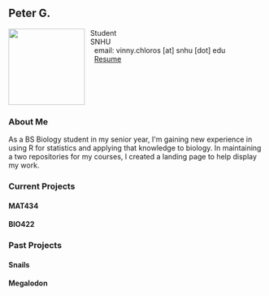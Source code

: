 ## Peter G.

<img src="SiteFiles/Peter_Griffin.png" align="left" width=150>&nbsp; Student<br/>
&nbsp; SNHU <br/>
&nbsp; &nbsp; email: vinny.chloros [at] snhu [dot] edu<br/>
&nbsp; &nbsp; [Resume](https://agmath.github.io/PagesBasic/SiteFiles/Resume/peter_resume.html)

<br/>
<br/>
<br/>
<br/>

### About Me

As a BS Biology student in my senior year, I'm gaining new experience in using R for statistics and applying that knowledge to biology. In maintaining a two repositories for my courses, I created a landing page to help display my work. 

### Current Projects

#### MAT434 

#### BIO422

### Past Projects

#### Snails

#### Megalodon
